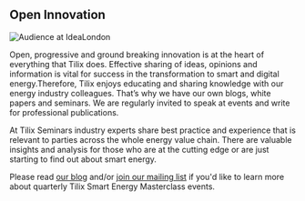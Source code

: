 ## Open Innovation
![Audience at IdeaLondon][4]

Open, progressive and ground breaking innovation is at the heart of everything that Tilix does. Effective sharing of ideas, opinions and information is vital for success in the transformation to smart and digital energy.Therefore, Tilix enjoys educating and sharing knowledge with our energy industry colleagues. That’s why we have our own blogs, white papers and seminars. We are regularly invited to speak at events and write for professional publications.

At Tilix Seminars industry experts share best practice and experience that is relevant to parties across the whole energy value chain. There are valuable insights and analysis for those who are at the cutting edge or are just starting to find out about smart energy.

Please read [our blog][3] and/or [join our mailing list][2] if you'd like to learn more about quarterly Tilix Smart Energy Masterclass events.

[1]: https://cdn.evbuc.com/eventlogos/162577891/watershed7268.jpg
[2]: /signup/mailchimp.html
[3]: /blog
[4]: http://www.tilix.uk.s3.amazonaws.com/img/ideaLondon.jpg
